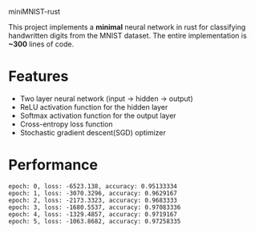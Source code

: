 miniMNIST-rust

This project implements a **minimal** neural network in rust for classifying handwritten digits from the MNIST dataset. The entire implementation is **~300** lines of code.

# Features

- Two layer neural network (input -> hidden -> output)
- ReLU activation function for the hidden layer
- Softmax activation function for the output layer
- Cross-entropy loss function
- Stochastic gradient descent(SGD) optimizer

# Performance

```
epoch: 0, loss: -6523.138, accuracy: 0.95133334
epoch: 1, loss: -3070.3296, accuracy: 0.9629167
epoch: 2, loss: -2173.3323, accuracy: 0.9683333
epoch: 3, loss: -1680.5537, accuracy: 0.97083336
epoch: 4, loss: -1329.4857, accuracy: 0.9719167
epoch: 5, loss: -1063.8682, accuracy: 0.97258335
```
